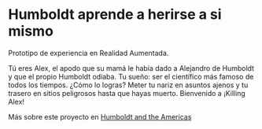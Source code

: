 # Humboldt aprende a herirse a si mismo

Prototipo de experiencia en Realidad Aumentada.

Tú eres Alex, el apodo que su mamá le había dado a Alejandro de Humboldt y que el propio Humboldt odiaba. Tu sueño: ser el científico más famoso de todos los tiempos. ¿Cómo lo logras? Meter tu nariz en asuntos ajenos y tu trasero en sitios peligrosos hasta que hayas muerto. Bienvenido a ¡Killing Alex! 

Más sobre este proyecto en [Humboldt and the Americas](https://jcarroyos.github.io/portfolio/docs/mixed-reality/humboldt)
